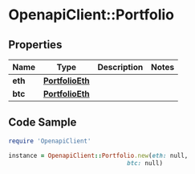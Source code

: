 # OpenapiClient::Portfolio

## Properties

Name | Type | Description | Notes
------------ | ------------- | ------------- | -------------
**eth** | [**PortfolioEth**](PortfolioEth.md) |  | 
**btc** | [**PortfolioEth**](PortfolioEth.md) |  | 

## Code Sample

```ruby
require 'OpenapiClient'

instance = OpenapiClient::Portfolio.new(eth: null,
                                 btc: null)
```


